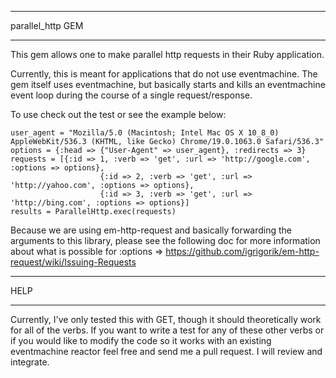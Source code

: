 ************************ 
parallel_http GEM
************************

This gem allows one to make parallel http requests in their Ruby application.

Currently, this is meant for applications that do not use eventmachine.  The gem
itself uses eventmachine, but basically starts and kills an eventmachine event
loop during the course of a single request/response.

To use check out the test or see the example below:

	user_agent = "Mozilla/5.0 (Macintosh; Intel Mac OS X 10_8_0) AppleWebKit/536.3 (KHTML, like Gecko) Chrome/19.0.1063.0 Safari/536.3"
	options = {:head => {"User-Agent" => user_agent}, :redirects => 3}
	requests = [{:id => 1, :verb => 'get', :url => 'http://google.com', :options => options},
				  		{:id => 2, :verb => 'get', :url => 'http://yahoo.com', :options => options},
				  		{:id => 3, :verb => 'get', :url => 'http://bing.com', :options => options}]
	results = ParallelHttp.exec(requests)

Because we are using em-http-request and basically forwarding the arguments to this library, please see the following doc for more information about what is possible for :options => https://github.com/igrigorik/em-http-request/wiki/Issuing-Requests

*************
HELP
*************

Currently, I've only tested this with GET, though it should theoretically work for all of the verbs.  If you want to write a test for any of these other verbs or if you would like to modify the code so it works with an existing eventmachine reactor feel free and send me a pull request.  I will review and integrate.